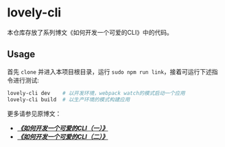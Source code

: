 # lovely-cli

本仓库存放了系列博文《如何开发一个可爱的CLI》中的代码。

## Usage

首先 `clone` 并进入本项目根目录，运行 `sudo npm run link`，接着可运行下述指令进行测试:

```bash
lovely-cli dev    # 以开发环境，webpack watch的模式启动一个应用
lovely-cli build  # 以生产环境的模式构建应用
```

更多请参见原博文：

- [**_《如何开发一个可爱的CLI（一）》_**](https://zhuanlan.zhihu.com/p/34520943)
- [**_《如何开发一个可爱的CLI（二）》_**](https://zhuanlan.zhihu.com/p/35013393)